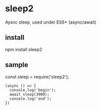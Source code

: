 # sleep2
Aysnc sleep, used under ES6+ (async/await)

## install
npm install sleep2


## sample
const sleep = require('sleep2');

```
(async () => {
  console.log('begin');
  await sleep(3000);
  console.log('end');
})
```

